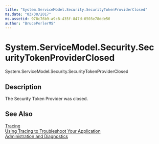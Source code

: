 ```yaml
---
title: "System.ServiceModel.Security.SecurityTokenProviderClosed"
ms.date: "03/30/2017"
ms.assetid: 978c76b9-a9c8-435f-847d-0503e78dde50
author: "BrucePerlerMS"
---
```

# System.ServiceModel.Security.SecurityTokenProviderClosed
System.ServiceModel.Security.SecurityTokenProviderClosed  
  
## Description  
 The Security Token Provider was closed.  
  
## See Also  
 [Tracing](../../../../../docs/framework/wcf/diagnostics/tracing/index.md)  
 [Using Tracing to Troubleshoot Your Application](../../../../../docs/framework/wcf/diagnostics/tracing/using-tracing-to-troubleshoot-your-application.md)  
 [Administration and Diagnostics](../../../../../docs/framework/wcf/diagnostics/index.md)
